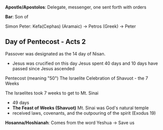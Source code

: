 **Apostle/Apostolos**: Delegate, messenger, one sent forth with orders 

**Bar**: Son of

Simon Peter: Kefa(Cephas) (Aramaic) -> Petros (Greek) -> Peter

## Day of Pentecost - Acts 2
Passover was designated as the 14 day of Nisan. 
- Jesus was crucified on this day
Jesus spent 40 days and 10 days have passed since Jesus ascended

Pentecost (meaning "50")
The Israelite Celebration of Shavuot - the 7 Weeks

The Israelites took 7 weeks to get to Mt. Sinai
- 49 days
- **The Feast of Weeks (Shavuot)**
Mt. Sinai was God's natural temple 
- received laws, covenants, and the outpouring of the spirit (Exodus 19)

**Hosanna/Hoshianah**: Comes from the word Yeshua -> Save us 





